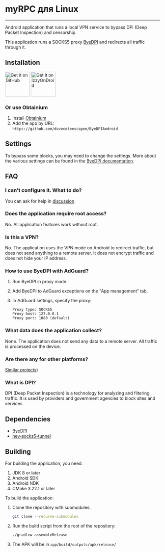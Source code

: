 # myRPC для Linux

---

Android application that runs a local VPN service to bypass DPI (Deep Packet Inspection) and censorship.


This application runs a SOCKS5 proxy [ByeDPI](https://github.com/hufrea/byedpi) and redirects all traffic through it.

## Installation

[<img src="https://github.com/machiav3lli/oandbackupx/blob/034b226cea5c1b30eb4f6a6f313e4dadcbb0ece4/badge_github.png"
    alt="Get it on GitHub"
    height="80">](https://github.com/dovecoteescapee/ByeDPIAndroid/releases)
[<img src="https://gitlab.com/IzzyOnDroid/repo/-/raw/master/assets/IzzyOnDroid.png"
    alt="Get it on IzzyOnDroid"
    height="80">](https://apt.izzysoft.de/fdroid/index/apk/io.github.dovecoteescapee.byedpi)

### Or use Obtainium

1. Install [Obtainium](https://github.com/ImranR98/Obtainium/blob/main/README.md#installation)
2. Add the app by URL:  
   `https://github.com/dovecoteescapee/ByeDPIAndroid`

## Settings

To bypass some blocks, you may need to change the settings. More about the various settings can be found in the [ByeDPI documentation](https://github.com/hufrea/byedpi/blob/v0.13/README.md).

## FAQ

### I can't configure it. What to do?

You can ask for help in [discussion](https://github.com/dovecoteescapee/ByeDPIAndroid/discussions).

### Does the application require root access?

No. All application features work without root.

### Is this a VPN?

No. The application uses the VPN mode on Android to redirect traffic, but does not send anything to a remote server. It does not encrypt traffic and does not hide your IP address.

### How to use ByeDPI with AdGuard?

1. Run ByeDPI in proxy mode.
2. Add ByeDPI to AdGuard exceptions on the "App management" tab.
3. In AdGuard settings, specify the proxy:

   ```plaintext
   Proxy type: SOCKS5
   Proxy host: 127.0.0.1
   Proxy port: 1080 (default)
   ```

### What data does the application collect?

None. The application does not send any data to a remote server. All traffic is processed on the device.

### Are there any for other platforms?

[Similar projects](https://github.com/ValdikSS/GoodbyeDPI/blob/master/README.md#similar-projects))

### What is DPI?

DPI (Deep Packet Inspection) is a technology for analyzing and filtering traffic. It is used by providers and government agencies to block sites and services.

## Dependencies

- [ByeDPI](https://github.com/hufrea/byedpi)
- [hev-socks5-tunnel](https://github.com/heiher/hev-socks5-tunnel)

## Building

For building the application, you need:

1. JDK 8 or later
2. Android SDK
3. Android NDK
4. CMake 3.22.1 or later

To build the application:

1. Clone the repository with submodules:
   ```bash
   git clone --recurse-submodules
   ```
2. Run the build script from the root of the repository:
   ```bash
   ./gradlew assembleRelease
   ```
3. The APK will be in `app/build/outputs/apk/release/`
